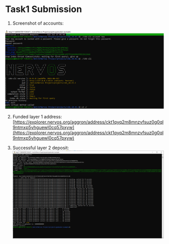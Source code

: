 # Task1 Submission

1. Screenshot of accounts:

![alt text](./1.accounts.png)

2. Funded layer 1 address:
[https://explorer.nervos.org/aggron/address/ckt1qyq2m8mnzvfsuz0g0ql9ntmxp5yhguewl0cq57pxyw](https://explorer.nervos.org/aggron/address/ckt1qyq2m8mnzvfsuz0g0ql9ntmxp5yhguewl0cq57pxyw)

3. Successful layer 2 deposit:
![alt text](./2.Layer2Deposit.png)
